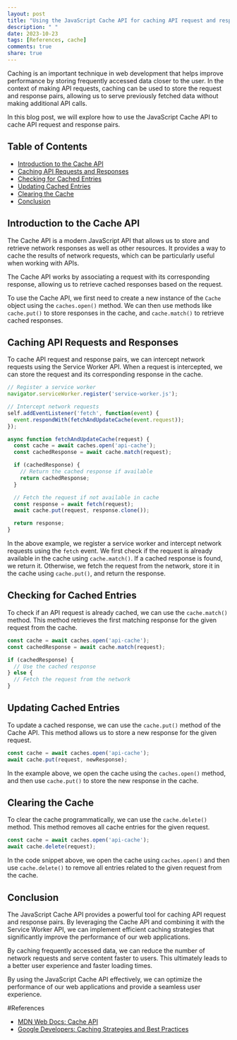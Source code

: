 ```yaml
---
layout: post
title: "Using the JavaScript Cache API for caching API request and response pairs"
description: " "
date: 2023-10-23
tags: [References, cache]
comments: true
share: true
---
```


Caching is an important technique in web development that helps improve performance by storing frequently accessed data closer to the user. In the context of making API requests, caching can be used to store the request and response pairs, allowing us to serve previously fetched data without making additional API calls.

In this blog post, we will explore how to use the JavaScript Cache API to cache API request and response pairs.

## Table of Contents
- [Introduction to the Cache API](#introduction-to-the-cache-api)
- [Caching API Requests and Responses](#caching-api-requests-and-responses)
- [Checking for Cached Entries](#checking-for-cached-entries)
- [Updating Cached Entries](#updating-cached-entries)
- [Clearing the Cache](#clearing-the-cache)
- [Conclusion](#conclusion)


## Introduction to the Cache API

The Cache API is a modern JavaScript API that allows us to store and retrieve network responses as well as other resources. It provides a way to cache the results of network requests, which can be particularly useful when working with APIs.

The Cache API works by associating a request with its corresponding response, allowing us to retrieve cached responses based on the request.

To use the Cache API, we first need to create a new instance of the `Cache` object using the `caches.open()` method. We can then use methods like `cache.put()` to store responses in the cache, and `cache.match()` to retrieve cached responses.

## Caching API Requests and Responses

To cache API request and response pairs, we can intercept network requests using the Service Worker API. When a request is intercepted, we can store the request and its corresponding response in the cache.

```javascript
// Register a service worker
navigator.serviceWorker.register('service-worker.js');

// Intercept network requests
self.addEventListener('fetch', function(event) {
  event.respondWith(fetchAndUpdateCache(event.request));   
});

async function fetchAndUpdateCache(request) {
  const cache = await caches.open('api-cache');
  const cachedResponse = await cache.match(request);

  if (cachedResponse) {
    // Return the cached response if available
    return cachedResponse;
  }

  // Fetch the request if not available in cache
  const response = await fetch(request);
  await cache.put(request, response.clone());

  return response;
}
```

In the above example, we register a service worker and intercept network requests using the `fetch` event. We first check if the request is already available in the cache using `cache.match()`. If a cached response is found, we return it. Otherwise, we fetch the request from the network, store it in the cache using `cache.put()`, and return the response.

## Checking for Cached Entries

To check if an API request is already cached, we can use the `cache.match()` method. This method retrieves the first matching response for the given request from the cache.

```javascript
const cache = await caches.open('api-cache');
const cachedResponse = await cache.match(request);

if (cachedResponse) {
  // Use the cached response
} else {
  // Fetch the request from the network
}
```

## Updating Cached Entries

To update a cached response, we can use the `cache.put()` method of the Cache API. This method allows us to store a new response for the given request.

```javascript
const cache = await caches.open('api-cache');
await cache.put(request, newResponse);
```

In the example above, we open the cache using the `caches.open()` method, and then use `cache.put()` to store the new response in the cache.

## Clearing the Cache

To clear the cache programmatically, we can use the `cache.delete()` method. This method removes all cache entries for the given request.

```javascript
const cache = await caches.open('api-cache');
await cache.delete(request);
```

In the code snippet above, we open the cache using `caches.open()` and then use `cache.delete()` to remove all entries related to the given request from the cache.

## Conclusion

The JavaScript Cache API provides a powerful tool for caching API request and response pairs. By leveraging the Cache API and combining it with the Service Worker API, we can implement efficient caching strategies that significantly improve the performance of our web applications.

By caching frequently accessed data, we can reduce the number of network requests and serve content faster to users. This ultimately leads to a better user experience and faster loading times.

By using the JavaScript Cache API effectively, we can optimize the performance of our web applications and provide a seamless user experience.

#References
- [MDN Web Docs: Cache API](https://developer.mozilla.org/en-US/docs/Web/API/Cache)
- [Google Developers: Caching Strategies and Best Practices](https://developers.google.com/web/fundamentals/instant-and-offline/offline-cookbook#cache-falling-back-to-network)